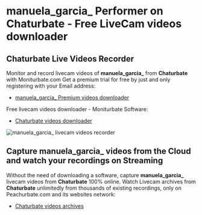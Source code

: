 # manuela_garcia_ Performer on Chaturbate - Free LiveCam videos downloader

## Chaturbate Live Videos Recorder

Monitor and record livecam videos of **manuela_garcia_** from **Chaturbate** with Moniturbate.com
Get a premium trial for free by just and only registering with your Email address:
* [manuela_garcia_ Premium videos downloader](https://moniturbate.com/request-demo-licence-key.html)

Free livecam videos downloader - Moniturbate Software:
* [Chaturbate videos downloader](https://moniturbate.com/moniturbate-download-software.html)

![manuela_garcia_ livecam videos recorder](https://peachurnet.com/templates/moniturbate-software.png)


## Capture manuela_garcia_ videos from the Cloud and watch your recordings on Streaming

Without the need of downloading a software, capture **manuela_garcia_** livecam videos from **Chaturbate** 100% online.
Watch Livecam archives from **Chaturbate** unlimitedly from thousands of existing recordings, only on Peachurbate.com and its websites network:
* [Chaturbate videos archives](https://peachurnet.com/)
